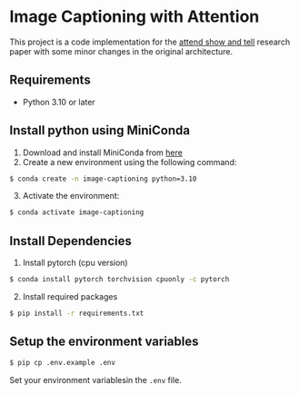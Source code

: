 # Image Captioning with Attention

This project is a code implementation for the [attend show and tell](https://arxiv.org/abs/1502.03044) research paper with some minor changes in the original architecture.

## Requirements

- Python 3.10 or later

## Install python using MiniConda

1) Download and install MiniConda from [here](https://docs.anaconda.com/free/miniconda/#quick-command-line-install)
2) Create a new environment using the following command:
```bash
$ conda create -n image-captioning python=3.10
```
3) Activate the environment:
```bash
$ conda activate image-captioning
```
## Install Dependencies

1) Install pytorch (cpu version)
```bash
$ conda install pytorch torchvision cpuonly -c pytorch
```
2) Install required packages 
```bash
$ pip install -r requirements.txt
```
## Setup the environment variables
```bash
$ pip cp .env.example .env
```
Set your environment variablesin the `.env` file.
